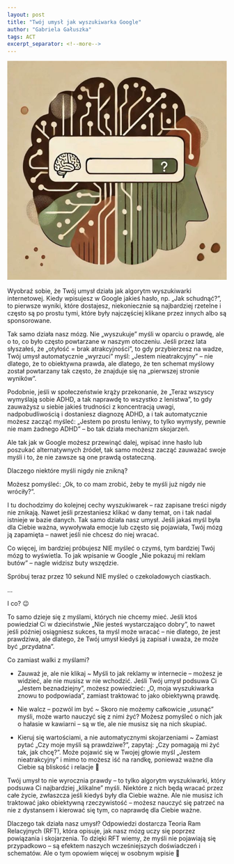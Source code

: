```yaml
---
layout: post
title: "Twój umysł jak wyszukiwarka Google"
author: "Gabriela Gałuszka"
tags: ACT
excerpt_separator: <!--more-->
---
```


![Alt text](../assets/images/post7.jpg)

Wyobraź sobie, że Twój umysł działa jak algorytm wyszukiwarki internetowej. <!--more--> Kiedy wpisujesz w Google jakieś hasło, np. „Jak schudnąć?”, to pierwsze wyniki, które dostajesz, niekoniecznie są najbardziej rzetelne i często są po prostu tymi, które były najczęściej klikane przez innych albo są sponsorowane.

Tak samo działa nasz mózg. Nie „wyszukuje” myśli w oparciu o prawdę, ale o to, co było często powtarzane w naszym otoczeniu. Jeśli przez lata słyszałeś, że „otyłość = brak atrakcyjności”, to gdy przybierzesz na wadze, Twój umysł automatycznie „wyrzuci” myśl: „Jestem nieatrakcyjny” – nie dlatego, że to obiektywna prawda, ale dlatego, że ten schemat myślowy został powtarzany tak często, że znajduje się na „pierwszej stronie wyników”.

Podobnie, jeśli w społeczeństwie krąży przekonanie, że „Teraz wszyscy wymyślają sobie ADHD, a tak naprawdę to wszystko z lenistwa”, to gdy zauważysz u siebie jakieś trudności z koncentracją uwagi, nadpobudliwością i dostaniesz diagnozę ADHD, a i tak automatycznie możesz zacząć myśleć: „Jestem po prostu leniwy, to tylko wymysły, pewnie nie mam żadnego ADHD” – bo tak działa mechanizm skojarzeń.

Ale tak jak w Google możesz przewinąć dalej, wpisać inne hasło lub poszukać alternatywnych źródeł, tak samo możesz zacząć zauważać swoje myśli i to, że nie zawsze są one prawdą ostateczną.

Dlaczego niektóre myśli nigdy nie znikną?

Możesz pomyśleć: „Ok, to co mam zrobić, żeby te myśli już nigdy nie wróciły?”.

I tu dochodzimy do kolejnej cechy wyszukiwarek – raz zapisane treści nigdy nie znikają. Nawet jeśli przestaniesz klikać w dany temat, on i tak nadal istnieje w bazie danych. Tak samo działa nasz umysł. Jeśli jakaś myśl była dla Ciebie ważna, wywoływała emocje lub często się pojawiała, Twój mózg ją zapamięta – nawet jeśli nie chcesz do niej wracać.

Co więcej, im bardziej próbujesz NIE myśleć o czymś, tym bardziej Twój mózg to wyświetla. To jak wpisanie w Google „Nie pokazuj mi reklam butów” – nagle widzisz buty wszędzie.

Spróbuj teraz przez 10 sekund NIE myśleć o czekoladowych ciastkach.

…

I co? 😉

To samo dzieje się z myślami, których nie chcemy mieć. Jeśli ktoś powiedział Ci w dzieciństwie „Nie jesteś wystarczająco dobry”, to nawet jeśli później osiągniesz sukces, ta myśl może wracać – nie dlatego, że jest prawdziwa, ale dlatego, że Twój umysł kiedyś ją zapisał i uważa, że może być „przydatna”.

Co zamiast walki z myślami?

- Zauważ je, ale nie klikaj ~ Myśli to jak reklamy w internecie – możesz je widzieć, ale nie musisz w nie wchodzić. Jeśli Twój umysł podsuwa Ci „Jestem beznadziejny”, możesz powiedzieć: „O, moja wyszukiwarka znowu to podpowiada”, zamiast traktować to jako obiektywną prawdę.

- Nie walcz – pozwól im być ~ Skoro nie możemy całkowicie „usunąć” myśli, może warto nauczyć się z nimi żyć? Możesz pomyśleć o nich jak o hałasie w kawiarni – są w tle, ale nie musisz się na nich skupiać.

- Kieruj się wartościami, a nie automatycznymi skojarzeniami ~ Zamiast pytać „Czy moje myśli są prawdziwe?”, zapytaj: „Czy pomagają mi żyć tak, jak chcę?”. Może pojawić się w Twojej głowie myśl „Jestem nieatrakcyjny” i mimo to możesz iść na randkę, ponieważ ważne dla Ciebie są bliskość i relacje 🙂

Twój umysł to nie wyrocznia prawdy – to tylko algorytm wyszukiwarki, który podsuwa Ci najbardziej „klikalne” myśli. Niektóre z nich będą wracać przez całe życie, zwłaszcza jeśli kiedyś były dla Ciebie ważne. Ale nie musisz ich traktować jako obiektywną rzeczywistość – możesz nauczyć się patrzeć na nie z dystansem i kierować się tym, co naprawdę dla Ciebie ważne.

Dlaczego tak działa nasz umysł? Odpowiedzi dostarcza Teoria Ram Relacyjnych (RFT), która opisuje, jak nasz mózg uczy się poprzez powiązania i skojarzenia. To dzięki RFT wiemy, że myśli nie pojawiają się przypadkowo – są efektem naszych wcześniejszych doświadczeń i schematów. Ale o tym opowiem więcej w osobnym wpisie 🙂